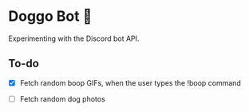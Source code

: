 # Doggo Bot 🐶

Experimenting with the Discord bot API.

## To-do
- [x] Fetch random boop GIFs, when the user types the !boop command
- [ ] Fetch random dog photos

